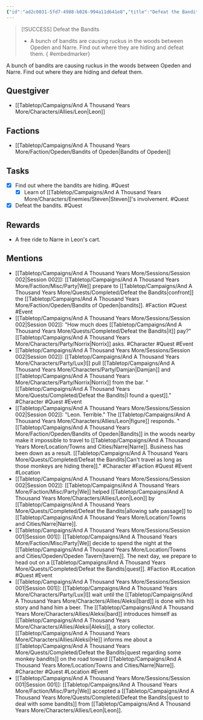 ```yaml
---
{"id":"ad2c0031-5fd7-4988-b026-994a11d641e8","title":"Defeat the Bandits","description":"A bunch of bandits are causing ruckus in the woods between Opeden and Narre. Find out where they are hiding and defeat them.","sessionReceived":1,"sessionCompleted":2,"publish":true,"date_created":"Monday, February 27th 2023, 10:16:43 am","date_modified":"Friday, April 19th 2024, 6:43:02 pm","cssclasses":["mado-heading"],"path":"Tabletop/Campaigns/And A Thousand Years More/Quests/Completed/Defeat the Bandits.md","permalink":"/tabletop/campaigns/and-a-thousand-years-more/quests/completed/defeat-the-bandits/","PassFrontmatter":true}
---
```



> [!SUCCESS] Defeat the Bandits
> - A bunch of bandits are causing ruckus in the woods between Opeden and Narre. Find out where they are hiding and defeat them.
{ #embedmarker}


A bunch of bandits are causing ruckus in the woods between Opeden and Narre. Find out where they are hiding and defeat them.

## Questgiver

- [[Tabletop/Campaigns/And A Thousand Years More/Characters/Allies/Leon\|Leon]]

## Factions

- [[Tabletop/Campaigns/And A Thousand Years More/Faction/Opeden/Bandits of Opeden\|Bandits of Opeden]]

## Tasks

- [x] Find out where the bandits are hiding. #Quest
	- [x] Learn of [[Tabletop/Campaigns/And A Thousand Years More/Characters/Enemies/Steven\|Steven]]'s involvement. #Quest
- [x] Defeat the bandits. #Quest

## Rewards

- A free ride to Narre in Leon's cart.

## Mentions

- [[Tabletop/Campaigns/And A Thousand Years More/Sessions/Session 002\|Session 002]]: [[Tabletop/Campaigns/And A Thousand Years More/Faction/Misc/Party\|We]] prepare to [[Tabletop/Campaigns/And A Thousand Years More/Quests/Completed/Defeat the Bandits\|confront]] the [[Tabletop/Campaigns/And A Thousand Years More/Faction/Opeden/Bandits of Opeden\|bandits]]. #Faction #Quest #Event
- [[Tabletop/Campaigns/And A Thousand Years More/Sessions/Session 002\|Session 002]]: "How much does [[Tabletop/Campaigns/And A Thousand Years More/Quests/Completed/Defeat the Bandits\|it]] pay?" [[Tabletop/Campaigns/And A Thousand Years More/Characters/Party/Norrix\|Norrix]] asks. #Character #Quest #Event
- [[Tabletop/Campaigns/And A Thousand Years More/Sessions/Session 002\|Session 002]]: [[Tabletop/Campaigns/And A Thousand Years More/Characters/Party/Lux\|I]] pull [[Tabletop/Campaigns/And A Thousand Years More/Characters/Party/Damjan\|Damjan]] and [[Tabletop/Campaigns/And A Thousand Years More/Characters/Party/Norrix\|Norrix]] from the bar. "[[Tabletop/Campaigns/And A Thousand Years More/Quests/Completed/Defeat the Bandits\|I found a quest]]." #Character #Quest #Event
- [[Tabletop/Campaigns/And A Thousand Years More/Sessions/Session 002\|Session 002]]: "Leon. Terrible." The [[Tabletop/Campaigns/And A Thousand Years More/Characters/Allies/Leon\|figure]] responds. "[[Tabletop/Campaigns/And A Thousand Years More/Faction/Opeden/Bandits of Opeden\|Bandits]] in the woods nearby make it impossible to travel to [[Tabletop/Campaigns/And A Thousand Years More/Location/Towns and Cities/Narre\|Narre]]. Business has been down as a result. [[Tabletop/Campaigns/And A Thousand Years More/Quests/Completed/Defeat the Bandits\|Can't travel as long as those monkeys are hiding there]]." #Character #Faction #Quest #Event #Location
- [[Tabletop/Campaigns/And A Thousand Years More/Sessions/Session 002\|Session 002]]: [[Tabletop/Campaigns/And A Thousand Years More/Faction/Misc/Party\|We]] helped [[Tabletop/Campaigns/And A Thousand Years More/Characters/Allies/Leon\|Leon]] by [[Tabletop/Campaigns/And A Thousand Years More/Quests/Completed/Defeat the Bandits\|allowing safe passage]] to [[Tabletop/Campaigns/And A Thousand Years More/Location/Towns and Cities/Narre\|Narre]].
- [[Tabletop/Campaigns/And A Thousand Years More/Sessions/Session 001\|Session 001]]: [[Tabletop/Campaigns/And A Thousand Years More/Faction/Misc/Party\|We]] decide to spend the night at the [[Tabletop/Campaigns/And A Thousand Years More/Location/Towns and Cities/Opeden/Opeden Tavern\|tavern]]. The next day, we prepare to head out on a [[Tabletop/Campaigns/And A Thousand Years More/Quests/Completed/Defeat the Bandits\|quest]]. #Faction #Location #Quest #Event
- [[Tabletop/Campaigns/And A Thousand Years More/Sessions/Session 001\|Session 001]]: [[Tabletop/Campaigns/And A Thousand Years More/Characters/Party/Lux\|I]] wait until the [[Tabletop/Campaigns/And A Thousand Years More/Characters/Allies/Aleksi\|bard]] is done with his story and hand him a beer. The [[Tabletop/Campaigns/And A Thousand Years More/Characters/Allies/Aleksi\|bard]] introduces himself as [[Tabletop/Campaigns/And A Thousand Years More/Characters/Allies/Aleksi\|Aleksi]], a story collector. [[Tabletop/Campaigns/And A Thousand Years More/Characters/Allies/Aleksi\|He]] informs me about a [[Tabletop/Campaigns/And A Thousand Years More/Quests/Completed/Defeat the Bandits\|quest regarding some monkey bandits]] on the road toward [[Tabletop/Campaigns/And A Thousand Years More/Location/Towns and Cities/Narre\|Narre]]. #Character #Quest #Location #Event
- [[Tabletop/Campaigns/And A Thousand Years More/Sessions/Session 001\|Session 001]]: [[Tabletop/Campaigns/And A Thousand Years More/Faction/Misc/Party\|We]] accepted a [[Tabletop/Campaigns/And A Thousand Years More/Quests/Completed/Defeat the Bandits\|quest to deal with some bandits]] from [[Tabletop/Campaigns/And A Thousand Years More/Characters/Allies/Leon\|Leon]].

